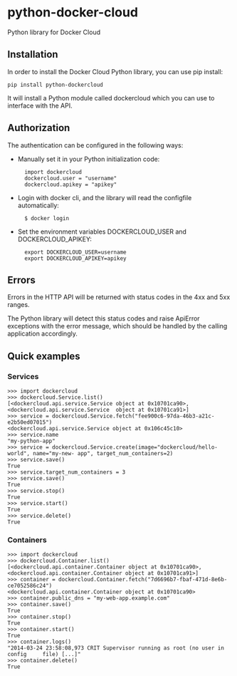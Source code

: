 # python-docker-cloud

Python library for Docker Cloud

## Installation

In order to install the Docker Cloud Python library, you can use pip install:

	pip install python-dockercloud

It will install a Python module called dockercloud which you can use to interface with the API.

## Authorization

The authentication can be configured in the following ways:

* Manually set it in your Python initialization code:

		import dockercloud
		dockercloud.user = "username"
		dockercloud.apikey = "apikey"

* Login with docker cli, and the library will read the configfile automatically:

		$ docker login

* Set the environment variables DOCKERCLOUD_USER and DOCKERCLOUD_APIKEY:

		export DOCKERCLOUD_USER=username
		export DOCKERCLOUD_APIKEY=apikey

## Errors

Errors in the HTTP API will be returned with status codes in the 4xx and 5xx ranges.

The Python library will detect this status codes and raise ApiError exceptions with the error message, which should be handled by the calling application accordingly.


## Quick examples

### Services

	>>> import dockercloud
	>>> dockercloud.Service.list()
	[<dockercloud.api.service.Service object at 0x10701ca90>, <dockercloud.api.service.Service 	object at 0x10701ca91>]
	>>> service = dockercloud.Service.fetch("fee900c6-97da-46b3-a21c-e2b50ed07015")
	<dockercloud.api.service.Service object at 0x106c45c10>
	>>> service.name
	"my-python-app"
	>>> service = dockercloud.Service.create(image="dockercloud/hello-world", name="my-new-	app", target_num_containers=2)
	>>> service.save()
	True
	>>> service.target_num_containers = 3
	>>> service.save()
	True
	>>> service.stop()
	True
	>>> service.start()
	True
	>>> service.delete()
	True

### Containers

	>>> import dockercloud
	>>> dockercloud.Container.list()
	[<dockercloud.api.container.Container object at 0x10701ca90>, <dockercloud.api.container.Container object at 0x10701ca91>]
	>>> container = dockercloud.Container.fetch("7d6696b7-fbaf-471d-8e6b-ce7052586c24")
	<dockercloud.api.container.Container object at 0x10701ca90>
	>>> container.public_dns = "my-web-app.example.com"
	>>> container.save()
	True
	>>> container.stop()
	True
	>>> container.start()
	True
	>>> container.logs()
	"2014-03-24 23:58:08,973 CRIT Supervisor running as root (no user in config 	file) [...]"
	>>> container.delete()
	True
